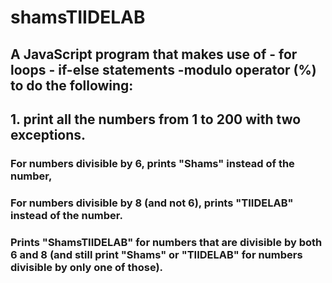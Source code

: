 # shamsTIIDELAB
## A JavaScript program that makes use of - for loops  - if-else statements -modulo operator (%) to do the following:
##   1. print all the numbers from 1 to 200 with two exceptions. 
### For numbers divisible by 6, prints "Shams" instead of the number, 
### For numbers divisible by 8 (and not 6), prints "TIIDELAB" instead of the number. 
### Prints "ShamsTIIDELAB" for numbers that are divisible by both 6 and 8 (and still print "Shams" or "TIIDELAB" for numbers divisible by only one of those).
